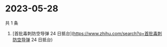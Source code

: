 # 2023-05-28

共 1 条

<!-- BEGIN -->
<!-- 最后更新时间 Sun May 28 2023 03:08:02 GMT+0800 (China Standard Time) -->

1. [首批毒刺防空导弹 24 日抵台](https://www.zhihu.com/search?q=首批毒刺防空导弹
   24 日抵台)

<!-- END -->
